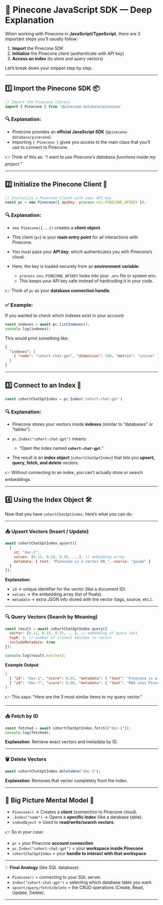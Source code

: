 
# 🌲 Pinecone JavaScript SDK — Deep Explanation

When working with Pinecone in **JavaScript/TypeScript**, there are 3 important steps you’ll usually follow:

1. **Import** the Pinecone SDK
2. **Initialize** the Pinecone client (authenticate with API key)
3. **Access an index** (to store and query vectors)

Let’s break down your snippet step by step.

---

## 1️⃣ Import the Pinecone SDK 📦

```js
// Import the Pinecone library
import { Pinecone } from '@pinecone-database/pinecone'
```

### 🔍 Explanation:

* Pinecone provides an **official JavaScript SDK** (`@pinecone-database/pinecone`).
* Importing `{ Pinecone }` gives you access to the main class that you’ll use to connect to Pinecone.

👉 Think of this as:
*“I want to use Pinecone’s database functions inside my project.”*

---

## 2️⃣ Initialize the Pinecone Client 🔑

```js
// Initialize a Pinecone client with your API key
const pc = new Pinecone({ apiKey: process.env.PINECONE_APIKEY });
```

### 🔍 Explanation:

* `new Pinecone({...})` creates a **client object**.
* This client (`pc`) is your **main entry point** for all interactions with Pinecone.
* You must pass your **API key**, which authenticates you with Pinecone’s cloud.
* Here, the key is loaded securely from an **environment variable**:

  * `process.env.PINECONE_APIKEY` looks into your `.env` file or system env.
  * This keeps your API key safe instead of hardcoding it in your code.

👉 Think of `pc` as your **database connection handle**.

### ✅ Example:

If you wanted to check which indexes exist in your account:

```js
const indexes = await pc.listIndexes();
console.log(indexes);
```

This would print something like:

```json
{
  "indexes": [
    { "name": "cohort-chat-gpt", "dimension": 768, "metric": "cosine" }
  ]
}
```

---

## 3️⃣ Connect to an Index 📂

```js
const cohortChatGptIndex = pc.Index('cohort-chat-gpt')
```

### 🔍 Explanation:

* Pinecone stores your vectors inside **indexes** (similar to “databases” or “tables”).
* `pc.Index("cohort-chat-gpt")` means:

  * “Open the index named **`cohort-chat-gpt`**.”
* The result is an **index object** (`cohortChatGptIndex`) that lets you **upsert, query, fetch, and delete** vectors.

👉 Without connecting to an index, you can’t actually store or search embeddings.

---

## 4️⃣ Using the Index Object 🛠️

Now that you have `cohortChatGptIndex`, here’s what you can do:

---

### 📤 Upsert Vectors (Insert / Update)

```js
await cohortChatGptIndex.upsert([
  {
    id: "doc-1",
    values: [0.12, 0.34, 0.56, ...], // embedding array
    metadata: { text: "Pinecone is a vector DB.", source: "guide" }
  }
]);
```

**Explanation**:

* `id` → unique identifier for the vector (like a document ID).
* `values` → the embedding array (list of floats).
* `metadata` → extra JSON info stored with the vector (tags, source, etc.).

---

### 🔍 Query Vectors (Search by Meaning)

```js
const result = await cohortChatGptIndex.query({
  vector: [0.11, 0.33, 0.55, ...], // embedding of query text
  topK: 3, // number of closest matches to return
  includeMetadata: true
});

console.log(result.matches);
```

**Example Output**:

```json
[
  { "id": "doc-1", "score": 0.92, "metadata": { "text": "Pinecone is a vector DB." } },
  { "id": "doc-7", "score": 0.88, "metadata": { "text": "RAG uses Pinecone for search." } }
]
```

👉 This says: "Here are the 3 most similar items to my query vector."

---

### 📥 Fetch by ID

```js
const fetched = await cohortChatGptIndex.fetch(["doc-1"]);
console.log(fetched);
```

**Explanation**: Retrieve exact vectors and metadata by ID.

---

### 🗑️ Delete Vectors

```js
await cohortChatGptIndex.deleteOne("doc-1");
```

**Explanation**: Removes that vector completely from the index.

---

## 🔑 Big Picture Mental Model 🧠

* `Pinecone()` → Creates a **client** (connection to Pinecone cloud).
* `.Index("name")` → Opens a **specific index** (like a database table).
* `indexObject` → Used to **read/write/search vectors**.

👉 So in your case:

* `pc` = your Pinecone **account connection**
* `pc.Index("cohort-chat-gpt")` = your **workspace inside Pinecone**
* `cohortChatGptIndex` = your **handle to interact with that workspace**

---

✨ **Final Analogy** (like SQL database):

* `Pinecone()` = connecting to your SQL server.
* `Index("cohort-chat-gpt")` = selecting which database table you want.
* `upsert/query/fetch/delete` = the CRUD operations (Create, Read, Update, Delete).

---